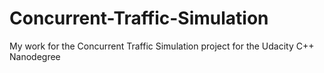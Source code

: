 # Concurrent-Traffic-Simulation
My work for the Concurrent Traffic Simulation project for the Udacity C++ Nanodegree
